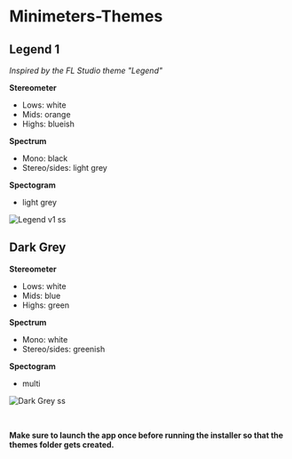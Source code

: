 # Minimeters-Themes
## Legend 1
*Inspired by the FL Studio theme "Legend"*

**Stereometer**
- Lows: white
- Mids: orange
- Highs: blueish

**Spectrum**
- Mono: black
- Stereo/sides: light grey

**Spectogram**
- light grey


![Legend v1 ss](https://github.com/user-attachments/assets/6bde6e98-e59a-4d41-89ab-93cb63fa9366)


## Dark Grey
**Stereometer**
- Lows: white
- Mids: blue
- Highs: green

**Spectrum**
- Mono: white
- Stereo/sides: greenish

**Spectogram**
- multi


![Dark Grey ss](https://github.com/user-attachments/assets/641a23b3-c80a-45de-a02c-aaa1b6900c32)


<br>


**Make sure to launch the app once before running the installer so that the themes folder gets created.**
